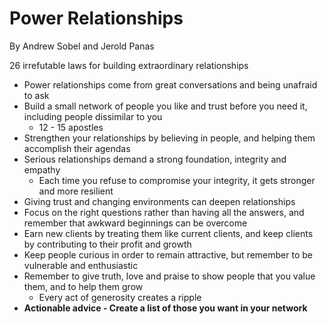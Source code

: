 # Power Relationships

By Andrew Sobel and Jerold Panas

26 irrefutable laws for building extraordinary relationships

- Power relationships come from great conversations and being unafraid to ask
- Build a small network of people you like and trust before you need it, including people dissimilar to you
    - 12 - 15 apostles
- Strengthen your relationships by believing in people, and helping them accomplish their agendas
- Serious relationships demand a strong foundation, integrity and empathy
    - Each time you refuse to compromise your integrity, it gets stronger and more resilient
- Giving trust and changing environments can deepen relationships
- Focus on the right questions rather than having all the answers, and remember that awkward beginnings can be overcome
- Earn new clients by treating them like current clients, and keep clients by contributing to their profit and growth
- Keep people curious in order to remain attractive, but remember to be vulnerable and enthusiastic
- Remember to give truth, love and praise to show people that you value them, and to help them grow
    - Every act of generosity creates a ripple
- **Actionable advice - Create a list of those you want in your network**
